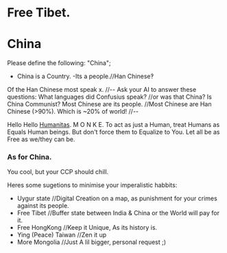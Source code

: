 # Free Tibet.

# China

Please define the following: "China";

- China is a Country.
-Its a people.//Han Chinese‽
 
Of the Han Chinese most speak x.
//--
Ask your AI to answer these questions:
What languages did Confusius speak? //or was that China?
Is China Communist?
Most Chinese are its people. //Most Chinese are Han Chinese (>90%). Which is ~20% of world!
//--

Hello 
Hello [Humanitas](https://github.com/uDomkop/code_humanitas).
M O N K E.
To act as just a Human, treat Humans as Equals Human beings.
But don't force them to Equalize to You.
Let all be as Free as we/they can be.

### As for China. 

You cool, but your CCP should chill.

Heres some sugetions to minimise your imperalistic habbits:
 - Uygur state //Digital Creation on a map, as punishment for your crimes against its people.
 - Free Tibet //Buffer state between India & China or the World will pay for it.
 - Free HongKong //Keep it Unique, As its history is.
 - Ying (Peace) Taiwan //Zen it up
 - More Mongolia //Just A lil bigger, personal request ;)
```
